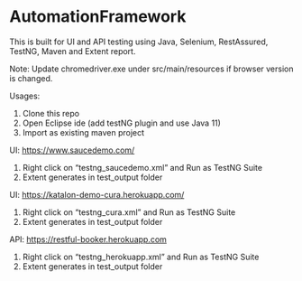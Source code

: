 # AutomationFramework
This is built for UI and API testing using Java, Selenium, RestAssured, TestNG, Maven and Extent report.

Note: Update chromedriver.exe under src/main/resources if browser version is changed.

Usages:
1.	Clone this repo
2.	Open Eclipse ide (add testNG plugin and use Java 11)
3.	Import as existing maven project 

UI: https://www.saucedemo.com/ 
1.	Right click on “testng_saucedemo.xml” and Run as TestNG Suite
2.	Extent generates in test_output folder

UI: https://katalon-demo-cura.herokuapp.com/
1.	Right click on “testng_cura.xml” and Run as TestNG Suite
2.	Extent generates in test_output folder

API: https://restful-booker.herokuapp.com
1.	Right click on “testng_herokuapp.xml” and Run as TestNG Suite
2.	Extent generates in test_output folder

